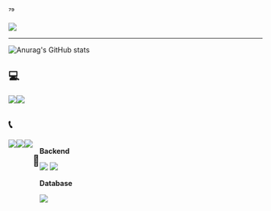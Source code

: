 ⁷⁹<div align="left">
<img src="https://capsule-render.vercel.app/api?type=wave&color=auto&height=200&section=header&text=HI%20I'm%20kaidey&fontSize=70" />
__________________________________
 
![Anurag's GitHub stats](https://github-readme-stats.vercel.app/api?username=kdy071115&theme=buefy&icons=true)
 
## 💻

<div style="display:flex; flex-direction:row;">
    <a href="https://velog.io/@kdy071115/posts"target="_blank">
        <img src="https://img.shields.io/badge/Velog-20c997?style=flat-square&logo=Vimeo&logoColor=white&size"> 
    </a>
  <a href="https://github.com/kdy071115">
    <img src="https://img.shields.io/badge/github-181717?style=flat-square&logo=github&logoColor=white"/>
</div>
  </a>
</div>

## 📞
<div style="display:flex; flex-direction:row;">
    <a href="mailto:s23054@gsm.hs.kr">
        <img src="https://img.shields.io/badge/gmail-EA4335?style=flat-square&logo=gmail&logoColor=white"/>
    </a>
    <a href="https://open.kakao.com/o/sK1qgx2f">
      <img src="https://img.shields.io/badge/kakaotalk-FFCD00?style=flat-square&logo=kakaotalk&logoColor=black"/>   
    </a>
    <a href="https://www.instagram.com/kdy_aie">
         <img src="https://img.shields.io/badge/instagram-E4405F?style=flat-square&logo=instagram&logoColor=white"/>
    </a>



  
  ## 📄
<div style="display:flex; flex-direction:column; align-items:flex-start;">
<!-- Backend -->
<p><strong>Backend</strong></p>
<div>
    <img src="https://img.shields.io/badge/Java-007396?style=flat-square&logo=Java&logoColor=white"> 
    <img src="https://img.shields.io/badge/Spring Boot-6DB33F?style=flat-square&logo=spring boot&logoColor=white">
    
<!-- Database -->
<p><strong>Database</strong></p>
<div>
    <img src="https://img.shields.io/badge/mysql-4479A1?style=flat-square&logo=mysql&logoColor=white"> 
</div>
